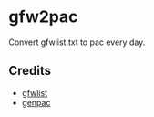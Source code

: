 # gfw2pac
Convert gfwlist.txt to pac every day.
## Credits  
- [gfwlist](https://github.com/breakwa11/gfw_whitelist)  
- [genpac](https://github.com/JinnLynn/genpac)  
